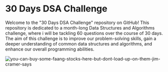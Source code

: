 # 30 Days DSA Challenge
Welcome to the "30 Days DSA Challenge" repository on GitHub! This repository is dedicated to a month-long Data Structures and Algorithms challenge, where i will be tackling 60 questions over the course of 30 days. The aim of this challenge is to improve our problem-solving skills, gain a deeper understanding of common data structures and algorithms, and enhance our overall programming abilities.

![you-can-buy-some-faang-stocks-here-but-dont-load-up-on-them-jim-cramer-says](https://github.com/Sahilz9/30-Days-DSA-Challenge-/assets/103746983/02d88774-6e6f-46f5-a677-207e34a8a287)
